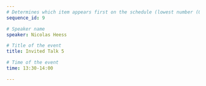 ```yaml
---
# Determines which item appears first on the schedule (lowest number (0) appears first)
sequence_id: 9

# Speaker name
speaker: Nicolas Heess

# Title of the event
title: Invited Talk 5

# Time of the event
time: 13:30-14:00

---
```

